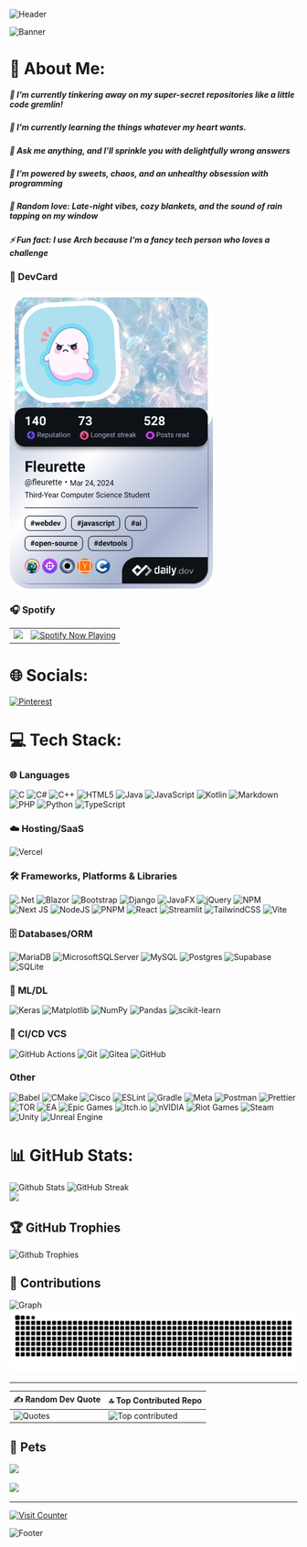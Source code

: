 ![Header](https://capsule-render.vercel.app/api?type=waving&height=250&color=0:5433FF,50:20BDFF,100:A5FECB&text=🦋%20Fleur%20de%20Blue&textBg=false&animation=twinkling&section=header&desc=─────%20⋆⋅%20♰%20⋅⋆%20─────&descAlign=50&fontColor=FFFFFF&fontAlignY=47)

![Banner](Banner.gif)

# 💫 About Me:

<h5>🔭 I’m currently tinkering away on my super-secret repositories like a little code gremlin!</h5>
<h5>🌱 I'm currently learning the things whatever my heart wants. </h5>
<h5>💬 Ask me anything, and I’ll sprinkle you with delightfully wrong answers </h5>
<h5>🍰 I’m powered by sweets, chaos, and an unhealthy obsession with programming</h5>
<h5>💖 Random love: Late-night vibes, cozy blankets, and the sound of rain tapping on my window</h5>
<h5>⚡ Fun fact: I use Arch because I'm a fancy tech person who loves a challenge </h5>

### 🪪 DevCard

<a href="https://app.daily.dev/fleurette"><img src="./devcard.png" width="356" alt="Fleurette's Dev Card"/></a>

### 🎧 Spotify

<table>
  <tr>
    <td>
      <img src="https://spotify-recently-played-readme.vercel.app/api?user=31yh4jb2u4dxeck264lb3iutlcbe&count=7&width=400">
    </td>
    <td>
      <a href="https://spotify-github-profile.kittinanx.com/api/view?uid=31yh4jb2u4dxeck264lb3iutlcbe&redirect=true">
      <img src="https://spotify-github-profile.kittinanx.com/api/view?uid=31yh4jb2u4dxeck264lb3iutlcbe&cover_image=true&theme=default&show_offline=true&background_color=121212&interchange=false&bar_color=53b14f&bar_color_cover=true" alt="Spotify Now Playing" />
    </td>
  </tr>
</table>

# 🌐 Socials:

[![Pinterest](https://img.shields.io/badge/Pinterest-%23E60023.svg?logo=Pinterest&logoColor=white&style=for-the-badge)](https://pinterest.com/lumen_floris)

# 💻 Tech Stack:

### 🌐 Languages

![C](https://img.shields.io/badge/c-%2300599C.svg?style=for-the-badge&logo=c&logoColor=white)
![C#](https://img.shields.io/badge/c%23-%23239120.svg?style=for-the-badge&logo=csharp&logoColor=white)
![C++](https://img.shields.io/badge/c++-%2300599C.svg?style=for-the-badge&logo=c%2B%2B&logoColor=white)
![HTML5](https://img.shields.io/badge/html5-%23E34F26.svg?style=for-the-badge&logo=html5&logoColor=white)
![Java](https://img.shields.io/badge/java-%23ED8B00.svg?style=for-the-badge&logo=openjdk&logoColor=white)
![JavaScript](https://img.shields.io/badge/javascript-%23323330.svg?style=for-the-badge&logo=javascript&logoColor=%23F7DF1E)
![Kotlin](https://img.shields.io/badge/kotlin-%237F52FF.svg?style=for-the-badge&logo=kotlin&logoColor=white)
![Markdown](https://img.shields.io/badge/markdown-%23000000.svg?style=for-the-badge&logo=markdown&logoColor=white)
![PHP](https://img.shields.io/badge/php-%23777BB4.svg?style=for-the-badge&logo=php&logoColor=white)
![Python](https://img.shields.io/badge/python-3670A0?style=for-the-badge&logo=python&logoColor=ffdd54)
![TypeScript](https://img.shields.io/badge/typescript-%23007ACC.svg?style=for-the-badge&logo=typescript&logoColor=white)

### ☁️ Hosting/SaaS

![Vercel](https://img.shields.io/badge/vercel-%23000000.svg?style=for-the-badge&logo=vercel&logoColor=white)

### 🛠️ Frameworks, Platforms & Libraries

![.Net](https://img.shields.io/badge/.NET-5C2D91?style=for-the-badge&logo=.net&logoColor=white)
![Blazor](https://img.shields.io/badge/blazor-%235C2D91.svg?style=for-the-badge&logo=blazor&logoColor=white)
![Bootstrap](https://img.shields.io/badge/bootstrap-%238511FA.svg?style=for-the-badge&logo=bootstrap&logoColor=white)
![Django](https://img.shields.io/badge/django-%23092E20.svg?style=for-the-badge&logo=django&logoColor=white)
![JavaFX](https://img.shields.io/badge/javafx-%23FF0000.svg?style=for-the-badge&logo=javafx&logoColor=white)
![jQuery](https://img.shields.io/badge/jquery-%230769AD.svg?style=for-the-badge&logo=jquery&logoColor=white)
![NPM](https://img.shields.io/badge/NPM-%23CB3837.svg?style=for-the-badge&logo=npm&logoColor=white)
![Next JS](https://img.shields.io/badge/Next-black?style=for-the-badge&logo=next.js&logoColor=white)
![NodeJS](https://img.shields.io/badge/node.js-6DA55F?style=for-the-badge&logo=node.js&logoColor=white)
![PNPM](https://img.shields.io/badge/pnpm-%234a4a4a.svg?style=for-the-badge&logo=pnpm&logoColor=f69220)
![React](https://img.shields.io/badge/react-%2320232a.svg?style=for-the-badge&logo=react&logoColor=%2361DAFB)
![Streamlit](https://img.shields.io/badge/Streamlit-%23FE4B4B.svg?style=for-the-badge&logo=streamlit&logoColor=white)
![TailwindCSS](https://img.shields.io/badge/tailwindcss-%2338B2AC.svg?style=for-the-badge&logo=tailwind-css&logoColor=white)
![Vite](https://img.shields.io/badge/vite-%23646CFF.svg?style=for-the-badge&logo=vite&logoColor=white)

### 🗄️ Databases/ORM

![MariaDB](https://img.shields.io/badge/MariaDB-003545?style=for-the-badge&logo=mariadb&logoColor=white)
![MicrosoftSQLServer](https://img.shields.io/badge/Microsoft%20SQL%20Server-CC2927?style=for-the-badge&logo=microsoft%20sql%20server&logoColor=white)
![MySQL](https://img.shields.io/badge/mysql-4479A1.svg?style=for-the-badge&logo=mysql&logoColor=white)
![Postgres](https://img.shields.io/badge/postgres-%23316192.svg?style=for-the-badge&logo=postgresql&logoColor=white)
![Supabase](https://img.shields.io/badge/Supabase-3ECF8E?style=for-the-badge&logo=supabase&logoColor=white)
![SQLite](https://img.shields.io/badge/sqlite-%2307405e.svg?style=for-the-badge&logo=sqlite&logoColor=white)

### 🤖 ML/DL

![Keras](https://img.shields.io/badge/Keras-%23D00000.svg?style=for-the-badge&logo=Keras&logoColor=white)
![Matplotlib](https://img.shields.io/badge/Matplotlib-%23ffffff.svg?style=for-the-badge&logo=Matplotlib&logoColor=black)
![NumPy](https://img.shields.io/badge/numpy-%23013243.svg?style=for-the-badge&logo=numpy&logoColor=white)
![Pandas](https://img.shields.io/badge/pandas-%23150458.svg?style=for-the-badge&logo=pandas&logoColor=white)
![scikit-learn](https://img.shields.io/badge/scikit--learn-%23F7931E.svg?style=for-the-badge&logo=scikit-learn&logoColor=white)

### 🚀 CI/CD VCS

![GitHub Actions](https://img.shields.io/badge/github%20actions-%232671E5.svg?style=for-the-badge&logo=githubactions&logoColor=white)
![Git](https://img.shields.io/badge/git-%23F05033.svg?style=for-the-badge&logo=git&logoColor=white)
![Gitea](https://img.shields.io/badge/Gitea-34495E?style=for-the-badge&logo=gitea&logoColor=5D9425)
![GitHub](https://img.shields.io/badge/github-%23121011.svg?style=for-the-badge&logo=github&logoColor=white)

### Other

![Babel](https://img.shields.io/badge/Babel-F9DC3e?style=for-the-badge&logo=babel&logoColor=black)
![CMake](https://img.shields.io/badge/CMake-%23008FBA.svg?style=for-the-badge&logo=cmake&logoColor=white)
![Cisco](https://img.shields.io/badge/cisco-%23049fd9.svg?style=for-the-badge&logo=cisco&logoColor=black)
![ESLint](https://img.shields.io/badge/ESLint-4B3263?style=for-the-badge&logo=eslint&logoColor=white)
![Gradle](https://img.shields.io/badge/Gradle-02303A.svg?style=for-the-badge&logo=Gradle&logoColor=white)
![Meta](https://img.shields.io/badge/Meta-%230467DF.svg?style=for-the-badge&logo=Meta&logoColor=white)
![Postman](https://img.shields.io/badge/Postman-FF6C37?style=for-the-badge&logo=postman&logoColor=white)
![Prettier](https://img.shields.io/badge/prettier-%23F7B93E.svg?style=for-the-badge&logo=prettier&logoColor=black)
![TOR](https://img.shields.io/badge/tor-%237E4798.svg?style=for-the-badge&logo=tor-project&logoColor=white)
![EA](https://img.shields.io/badge/ea-%23000000.svg?style=for-the-badge&logo=ea&logoColor=white)
![Epic Games](https://img.shields.io/badge/epicgames-%23313131.svg?style=for-the-badge&logo=epicgames&logoColor=white)
![Itch.io](https://img.shields.io/badge/Itch-%23FF0B34.svg?style=for-the-badge&logo=Itch.io&logoColor=white)
![nVIDIA](https://img.shields.io/badge/nVIDIA-%2376B900.svg?style=for-the-badge&logo=nVIDIA&logoColor=white)
![Riot Games](https://img.shields.io/badge/riotgames-D32936.svg?style=for-the-badge&logo=riotgames&logoColor=white)
![Steam](https://img.shields.io/badge/steam-%23000000.svg?style=for-the-badge&logo=steam&logoColor=white)
![Unity](https://img.shields.io/badge/unity-%23000000.svg?style=for-the-badge&logo=unity&logoColor=white)
![Unreal Engine](https://img.shields.io/badge/unrealengine-%23313131.svg?style=for-the-badge&logo=unrealengine&logoColor=white)

# 📊 GitHub Stats:

![Github Stats](https://github-readme-stats.vercel.app/api?username=Xylphy&show_icons=true&bg_color=00000000&theme=github_dark)
![GitHub Streak](https://github-readme-streak-stats-five-steel.vercel.app?user=Xylphy&theme=github-dark-blue&currStreakNum=FFD700&currStreakLabel=FFA500&sideLabels=FFA500&background=45%2C00000000%2C00000000) <br>
<img
  src="https://github-readme-stats.vercel.app/api/top-langs/?username=Xylphy&theme=github_dark&hide_border=false&include_all_commits=true&count_private=true&layout=compact&langs_count=20&bg_color=00000000" 
  height="350"
  />

## 🏆 GitHub Trophies

![Github Trophies](https://github-profile-trophy.vercel.app/?username=Xylphy&theme=tokyonight&no-frame=false&no-bg=false&margin-w=4)

## 🌟 Contributions

![Graph](https://github-readme-activity-graph.vercel.app/graph?username=Xylphy&theme=react)
![Snake](https://raw.githubusercontent.com/Xylphy/Xylphy/output/github-snake-dark.svg)

---

| ✍️ Random Dev Quote                                                               | 🔝 Top Contributed Repo                                                                                                                      |
| --------------------------------------------------------------------------------- | -------------------------------------------------------------------------------------------------------------------------------------------- |
| ![Quotes](https://quotes-github-readme.vercel.app/api?type=vetical&theme=radical) | ![Top contributed](https://github-contributor-stats.vercel.app/api?username=Xylphy&limit=5&theme=dark&combine_all_yearly_contributions=true) |

## 🐥 Pets

<img
  src="https://render.gitanimals.org/farms/Xylphy"
/>

<img
  src="https://render.gitanimals.org/guilds/669546667782242005/draw"
/>

---

[![Visit Counter](https://komarev.com/ghpvc/?username=Xylphy&style=for-the-badge&color=3bcdeb)](https://komarev.com/ghpvc/?username=Xylphy&style=for-the-badge&color=3bcdeb)

![Footer](https://capsule-render.vercel.app/api?type=waving&height=250&color=0:5433FF,50:20BDFF,100:A5FECB&textBg=false&animation=twinkling&section=footer&reversal=false)
